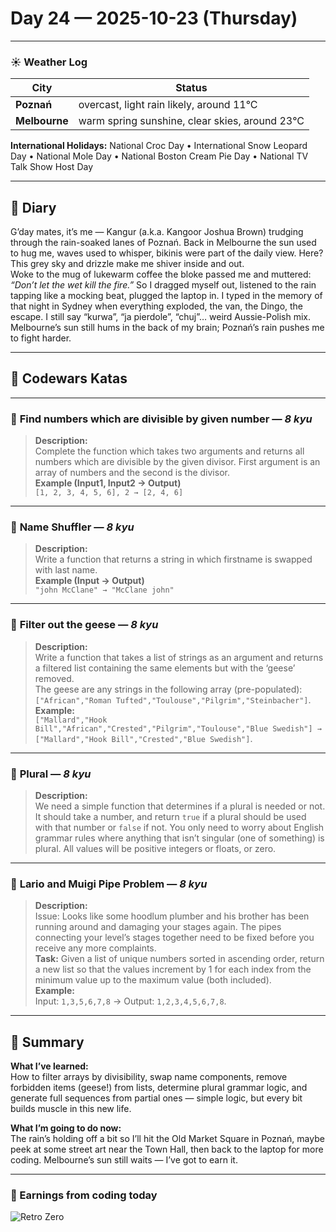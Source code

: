 
# Day 24 — 2025-10-23 (Thursday)

---

### ☀️ Weather Log
| City        | Status                                             |
|-------------|----------------------------------------------------|
| **Poznań**      | overcast, light rain likely, around 11°C          |
| **Melbourne**   | warm spring sunshine, clear skies, around 23°C     |

**International Holidays:** National Croc Day • International Snow Leopard Day • National Mole Day • National Boston Cream Pie Day • National TV Talk Show Host Day

---

## 📓 Diary
G’day mates, it’s me — Kangur (a.k.a. Kangoor Joshua Brown) trudging through the rain-soaked lanes of Poznań. Back in Melbourne the sun used to hug me, waves used to whisper, bikinis were part of the daily view. Here? This grey sky and drizzle make me shiver inside and out.  
Woke to the mug of lukewarm coffee the bloke passed me and muttered: *“Don’t let the wet kill the fire.”* So I dragged myself out, listened to the rain tapping like a mocking beat, plugged the laptop in. I typed in the memory of that night in Sydney when everything exploded, the van, the Dingo, the escape. I still say “kurwa”, “ja pierdole”, “chuj”… weird Aussie-Polish mix. Melbourne’s sun still hums in the back of my brain; Poznań’s rain pushes me to fight harder.

---

## 🧩 Codewars Katas

---

### 🎯 **Find numbers which are divisible by given number** — *8 kyu*
> **Description:**  
> Complete the function which takes two arguments and returns all numbers which are divisible by the given divisor. First argument is an array of numbers and the second is the divisor.  
> **Example (Input1, Input2 → Output)**  
> `[1, 2, 3, 4, 5, 6], 2 → [2, 4, 6]`

---

### 🎯 **Name Shuffler** — *8 kyu*
> **Description:**  
> Write a function that returns a string in which firstname is swapped with last name.  
> **Example (Input → Output)**  
> `"john McClane" → "McClane john"`

---

### 🎯 **Filter out the geese** — *8 kyu*
> **Description:**  
> Write a function that takes a list of strings as an argument and returns a filtered list containing the same elements but with the ‘geese’ removed.  
> The geese are any strings in the following array (pre-populated):  
> `["African","Roman Tufted","Toulouse","Pilgrim","Steinbacher"]`.  
> **Example:**  
> `["Mallard","Hook Bill","African","Crested","Pilgrim","Toulouse","Blue Swedish"] → ["Mallard","Hook Bill","Crested","Blue Swedish"]`.

---

### 🎯 **Plural** — *8 kyu*
> **Description:**  
> We need a simple function that determines if a plural is needed or not. It should take a number, and return `true` if a plural should be used with that number or `false` if not. You only need to worry about English grammar rules where anything that isn’t singular (one of something) is plural. All values will be positive integers or floats, or zero.

---

### 🎯 **Lario and Muigi Pipe Problem** — *8 kyu*
> **Description:**  
> Issue: Looks like some hoodlum plumber and his brother has been running around and damaging your stages again. The pipes connecting your level’s stages together need to be fixed before you receive any more complaints.  
> **Task:** Given a list of unique numbers sorted in ascending order, return a new list so that the values increment by 1 for each index from the minimum value up to the maximum value (both included).  
> **Example:**  
> Input: `1,3,5,6,7,8` → Output: `1,2,3,4,5,6,7,8`.

---

## 🧭 Summary
**What I’ve learned:**  
How to filter arrays by divisibility, swap name components, remove forbidden items (geese!) from lists, determine plural grammar logic, and generate full sequences from partial ones — simple logic, but every bit builds muscle in this new life.

**What I’m going to do now:**  
The rain’s holding off a bit so I’ll hit the Old Market Square in Poznań, maybe peek at some street art near the Town Hall, then back to the laptop for more coding. Melbourne’s sun still waits — I’ve got to earn it.

---

### 💸 Earnings from coding today
![Retro Zero](https://i.imgur.com/ekv435l.gif)
